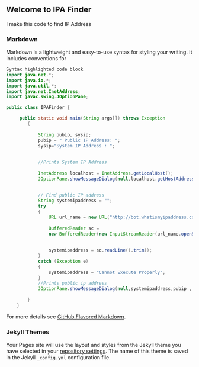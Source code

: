 ## Welcome to IPA Finder

I make this code to find IP Address

### Markdown

Markdown is a lightweight and easy-to-use syntax for styling your writing. It includes conventions for

```java
Syntax highlighted code block
import java.net.*; 
import java.io.*; 
import java.util.*; 
import java.net.InetAddress; 
import javax.swing.JOptionPane;

public class IPAFinder {

	 public static void main(String args[]) throws Exception 
	    {
		 
		 	String pubip, sysip;
		 	pubip = " Public IP Address: ";
		 	sysip="System IP Address : ";
		 
		 
	        //Prints System IP Address
		 
	        InetAddress localhost = InetAddress.getLocalHost(); 
	        JOptionPane.showMessageDialog(null,localhost.getHostAddress(), sysip , JOptionPane.INFORMATION_MESSAGE);
	        
	  
	        // Find public IP address 
	        String systemipaddress = ""; 
	        try
	        { 
	            URL url_name = new URL("http://bot.whatismyipaddress.com"); 
	  
	            BufferedReader sc = 
	            new BufferedReader(new InputStreamReader(url_name.openStream())); 
	  
	            
	            systemipaddress = sc.readLine().trim(); 
	        } 
	        catch (Exception e) 
	        { 
	            systemipaddress = "Cannot Execute Properly"; 
	        } 
	        //Prints public ip address
	        JOptionPane.showMessageDialog(null,systemipaddress,pubip , JOptionPane.INFORMATION_MESSAGE);;
	       
	    } 
	} 

```

For more details see [GitHub Flavored Markdown](https://guides.github.com/features/mastering-markdown/).

### Jekyll Themes

Your Pages site will use the layout and styles from the Jekyll theme you have selected in your [repository settings](https://github.com/mypablo/Dota2Blog/settings). The name of this theme is saved in the Jekyll `_config.yml` configuration file.

